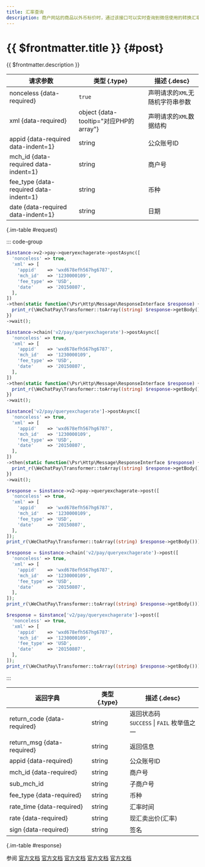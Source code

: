 ```yaml
---
title: 汇率查询
description: 商户网站的商品以外币标价时，通过该接口可以实时查询到微信使用的转换汇率。汇率更新时间为北京时间上午10:00，一天更新一次。
---
```


# {{ $frontmatter.title }} {#post}

{{ $frontmatter.description }}

| 请求参数 | 类型 {.type} | 描述 {.desc}
| --- | --- | ---
| nonceless {data-required} | `true` | 声明请求的`XML`无随机字符串参数
| xml {data-required} | object {data-tooltip="对应PHP的array"} | 声明请求的`XML`数据结构
| appid {data-required data-indent=1} | string | 公众账号ID
| mch_id {data-required data-indent=1} | string | 商户号
| fee_type {data-required data-indent=1} | string | 币种
| date {data-required data-indent=1} | string | 日期

{.im-table #request}

::: code-group

```php [异步纯链式]
$instance->v2->pay->queryexchagerate->postAsync([
  'nonceless' => true,
  'xml' => [
    'appid'    => 'wxd678efh567hg6787',
    'mch_id'   => '1230000109',
    'fee_type' => 'USD',
    'date'     => '20150807',
  ],
])
->then(static function(\Psr\Http\Message\ResponseInterface $response) {
  print_r(\WeChatPay\Transformer::toArray((string) $response->getBody()));
})
->wait();
```

```php [异步声明式]
$instance->chain('v2/pay/queryexchagerate')->postAsync([
  'nonceless' => true,
  'xml' => [
    'appid'    => 'wxd678efh567hg6787',
    'mch_id'   => '1230000109',
    'fee_type' => 'USD',
    'date'     => '20150807',
  ],
])
->then(static function(\Psr\Http\Message\ResponseInterface $response) {
  print_r(\WeChatPay\Transformer::toArray((string) $response->getBody()));
})
->wait();
```

```php [异步属性式]
$instance['v2/pay/queryexchagerate']->postAsync([
  'nonceless' => true,
  'xml' => [
    'appid'    => 'wxd678efh567hg6787',
    'mch_id'   => '1230000109',
    'fee_type' => 'USD',
    'date'     => '20150807',
  ],
])
->then(static function(\Psr\Http\Message\ResponseInterface $response) {
  print_r(\WeChatPay\Transformer::toArray((string) $response->getBody()));
})
->wait();
```

```php [同步纯链式]
$response = $instance->v2->pay->queryexchagerate->post([
  'nonceless' => true,
  'xml' => [
    'appid'    => 'wxd678efh567hg6787',
    'mch_id'   => '1230000109',
    'fee_type' => 'USD',
    'date'     => '20150807',
  ],
]);
print_r(\WeChatPay\Transformer::toArray((string) $response->getBody()));
```

```php [同步声明式]
$response = $instance->chain('v2/pay/queryexchagerate')->post([
  'nonceless' => true,
  'xml' => [
    'appid'    => 'wxd678efh567hg6787',
    'mch_id'   => '1230000109',
    'fee_type' => 'USD',
    'date'     => '20150807',
  ],
]);
print_r(\WeChatPay\Transformer::toArray((string) $response->getBody()));
```

```php [同步属性式]
$response = $instance['v2/pay/queryexchagerate']->post([
  'nonceless' => true,
  'xml' => [
    'appid'    => 'wxd678efh567hg6787',
    'mch_id'   => '1230000109',
    'fee_type' => 'USD',
    'date'     => '20150807',
  ],
]);
print_r(\WeChatPay\Transformer::toArray((string) $response->getBody()));
```

:::

| 返回字典 | 类型 {.type} | 描述 {.desc}
| --- | --- | ---
| return_code {data-required} | string | 返回状态码<br/>`SUCCESS` \| `FAIL` 枚举值之一
| return_msg {data-required} | string | 返回信息
| appid {data-required} | string | 公众账号ID
| mch_id {data-required} | string | 商户号
| sub_mch_id | string | 子商户号
| fee_type {data-required} | string | 币种
| rate_time {data-required} | string | 汇率时间
| rate {data-required} | string | 现汇卖出价(汇率)
| sign {data-required} | string | 签名

{.im-table #response}

参阅 [官方文档](https://pay.weixin.qq.com/doc/global/v2/zh/4013634970) [官方文档](https://pay.weixin.qq.com/doc/global/v2/zh/4013635002) [官方文档](https://pay.weixin.qq.com/doc/global/v2/zh/4013635261) [官方文档](https://pay.weixin.qq.com/doc/global/v2/zh/4013636500) [官方文档](https://pay.weixin.qq.com/doc/global/v2/zh/4013636620)
